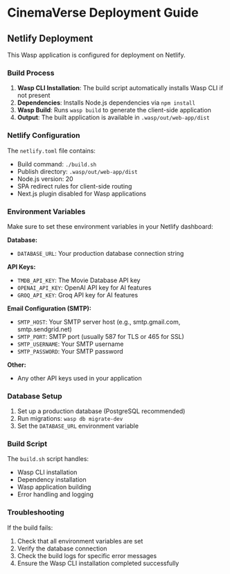 # CinemaVerse Deployment Guide

## Netlify Deployment

This Wasp application is configured for deployment on Netlify.

### Build Process

1. **Wasp CLI Installation**: The build script automatically installs Wasp CLI if not present
2. **Dependencies**: Installs Node.js dependencies via `npm install`
3. **Wasp Build**: Runs `wasp build` to generate the client-side application
4. **Output**: The built application is available in `.wasp/out/web-app/dist`

### Netlify Configuration

The `netlify.toml` file contains:
- Build command: `./build.sh`
- Publish directory: `.wasp/out/web-app/dist`
- Node.js version: 20
- SPA redirect rules for client-side routing
- Next.js plugin disabled for Wasp applications

### Environment Variables

Make sure to set these environment variables in your Netlify dashboard:

**Database:**
- `DATABASE_URL`: Your production database connection string

**API Keys:**
- `TMDB_API_KEY`: The Movie Database API key
- `OPENAI_API_KEY`: OpenAI API key for AI features
- `GROQ_API_KEY`: Groq API key for AI features

**Email Configuration (SMTP):**
- `SMTP_HOST`: Your SMTP server host (e.g., smtp.gmail.com, smtp.sendgrid.net)
- `SMTP_PORT`: SMTP port (usually 587 for TLS or 465 for SSL)
- `SMTP_USERNAME`: Your SMTP username
- `SMTP_PASSWORD`: Your SMTP password

**Other:**
- Any other API keys used in your application

### Database Setup

1. Set up a production database (PostgreSQL recommended)
2. Run migrations: `wasp db migrate-dev`
3. Set the `DATABASE_URL` environment variable

### Build Script

The `build.sh` script handles:
- Wasp CLI installation
- Dependency installation
- Wasp application building
- Error handling and logging

### Troubleshooting

If the build fails:
1. Check that all environment variables are set
2. Verify the database connection
3. Check the build logs for specific error messages
4. Ensure the Wasp CLI installation completed successfully
